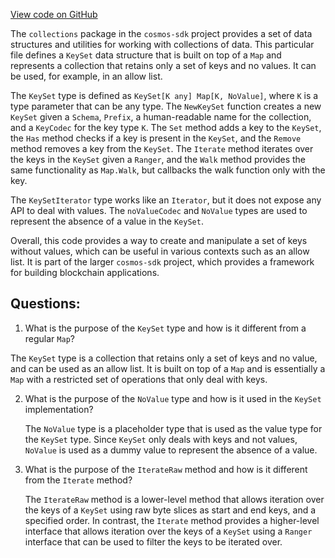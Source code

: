 [View code on GitHub](https://github.com/cosmos/cosmos-sdk.git/collections/keyset.go)

The `collections` package in the `cosmos-sdk` project provides a set of data structures and utilities for working with collections of data. This particular file defines a `KeySet` data structure that is built on top of a `Map` and represents a collection that retains only a set of keys and no values. It can be used, for example, in an allow list.

The `KeySet` type is defined as `KeySet[K any] Map[K, NoValue]`, where `K` is a type parameter that can be any type. The `NewKeySet` function creates a new `KeySet` given a `Schema`, `Prefix`, a human-readable name for the collection, and a `KeyCodec` for the key type `K`. The `Set` method adds a key to the `KeySet`, the `Has` method checks if a key is present in the `KeySet`, and the `Remove` method removes a key from the `KeySet`. The `Iterate` method iterates over the keys in the `KeySet` given a `Ranger`, and the `Walk` method provides the same functionality as `Map.Walk`, but callbacks the walk function only with the key.

The `KeySetIterator` type works like an `Iterator`, but it does not expose any API to deal with values. The `noValueCodec` and `NoValue` types are used to represent the absence of a value in the `KeySet`.

Overall, this code provides a way to create and manipulate a set of keys without values, which can be useful in various contexts such as an allow list. It is part of the larger `cosmos-sdk` project, which provides a framework for building blockchain applications.
## Questions: 
 1. What is the purpose of the `KeySet` type and how is it different from a regular `Map`?
   
   The `KeySet` type is a collection that retains only a set of keys and no value, and can be used as an allow list. It is built on top of a `Map` and is essentially a `Map` with a restricted set of operations that only deal with keys.

2. What is the purpose of the `NoValue` type and how is it used in the `KeySet` implementation?
   
   The `NoValue` type is a placeholder type that is used as the value type for the `KeySet` type. Since `KeySet` only deals with keys and not values, `NoValue` is used as a dummy value to represent the absence of a value.

3. What is the purpose of the `IterateRaw` method and how is it different from the `Iterate` method?
   
   The `IterateRaw` method is a lower-level method that allows iteration over the keys of a `KeySet` using raw byte slices as start and end keys, and a specified order. In contrast, the `Iterate` method provides a higher-level interface that allows iteration over the keys of a `KeySet` using a `Ranger` interface that can be used to filter the keys to be iterated over.